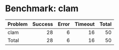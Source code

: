 # Benchmark: clam

| Problem   |   Success |   Error |   Timeout |   Total |
|:----------|----------:|--------:|----------:|--------:|
| clam      |        28 |       6 |        16 |      50 |
| Total     |        28 |       6 |        16 |      50 |

